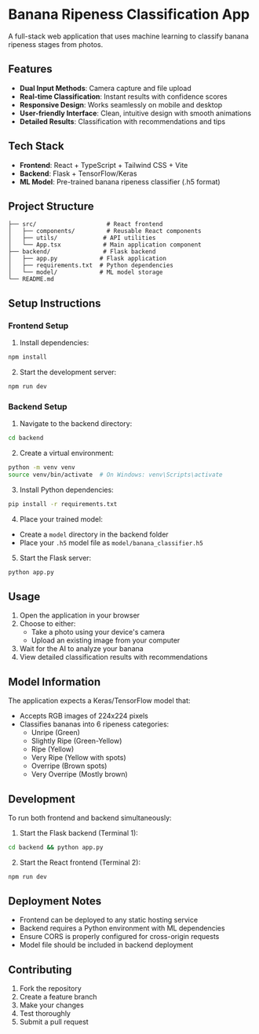 # Banana Ripeness Classification App

A full-stack web application that uses machine learning to classify banana ripeness stages from photos.

## Features

- **Dual Input Methods**: Camera capture and file upload
- **Real-time Classification**: Instant results with confidence scores
- **Responsive Design**: Works seamlessly on mobile and desktop
- **User-friendly Interface**: Clean, intuitive design with smooth animations
- **Detailed Results**: Classification with recommendations and tips

## Tech Stack

- **Frontend**: React + TypeScript + Tailwind CSS + Vite
- **Backend**: Flask + TensorFlow/Keras
- **ML Model**: Pre-trained banana ripeness classifier (.h5 format)

## Project Structure

```
├── src/                    # React frontend
│   ├── components/         # Reusable React components
│   ├── utils/             # API utilities
│   └── App.tsx            # Main application component
├── backend/               # Flask backend
│   ├── app.py            # Flask application
│   ├── requirements.txt  # Python dependencies
│   └── model/            # ML model storage
└── README.md
```

## Setup Instructions

### Frontend Setup

1. Install dependencies:
```bash
npm install
```

2. Start the development server:
```bash
npm run dev
```

### Backend Setup

1. Navigate to the backend directory:
```bash
cd backend
```

2. Create a virtual environment:
```bash
python -m venv venv
source venv/bin/activate  # On Windows: venv\Scripts\activate
```

3. Install Python dependencies:
```bash
pip install -r requirements.txt
```

4. Place your trained model:
- Create a `model` directory in the backend folder
- Place your `.h5` model file as `model/banana_classifier.h5`

5. Start the Flask server:
```bash
python app.py
```

## Usage

1. Open the application in your browser
2. Choose to either:
   - Take a photo using your device's camera
   - Upload an existing image from your computer
3. Wait for the AI to analyze your banana
4. View detailed classification results with recommendations

## Model Information

The application expects a Keras/TensorFlow model that:
- Accepts RGB images of 224x224 pixels
- Classifies bananas into 6 ripeness categories:
  - Unripe (Green)
  - Slightly Ripe (Green-Yellow)
  - Ripe (Yellow)
  - Very Ripe (Yellow with spots)
  - Overripe (Brown spots)
  - Very Overripe (Mostly brown)

## Development

To run both frontend and backend simultaneously:

1. Start the Flask backend (Terminal 1):
```bash
cd backend && python app.py
```

2. Start the React frontend (Terminal 2):
```bash
npm run dev
```

## Deployment Notes

- Frontend can be deployed to any static hosting service
- Backend requires a Python environment with ML dependencies
- Ensure CORS is properly configured for cross-origin requests
- Model file should be included in backend deployment

## Contributing

1. Fork the repository
2. Create a feature branch
3. Make your changes
4. Test thoroughly
5. Submit a pull request
